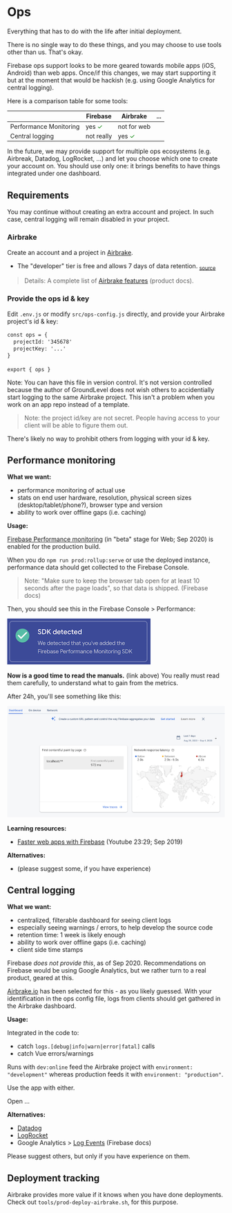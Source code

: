 # Ops

Everything that has to do with the life after initial deployment.

There is no single way to do these things, and you may choose to use tools other than us. That's okay.

Firebase ops support looks to be more geared towards mobile apps (iOS, Android) than web apps. Once/if this changes, we may start supporting it but at the moment that would be hackish (e.g. using Google Analytics for central logging).

Here is a comparison table for some tools:

||Firebase|Airbrake|...|
|---|---|---|---|
|Performance Monitoring|yes <font color=green>&check;</font>|not for web|
|Central logging|not really|yes <font color=green>&check;</font>|

<!--
|A/B testing||||
-->

In the future, we may provide support for multiple ops ecosystems (e.g. Airbreak, Datadog, LogRocket, ...) and let you choose which one to create your account on. You should use only one: it brings benefits to have things integrated under one dashboard.

## Requirements

You may continue without creating an extra account and project. In such case, central logging will remain disabled in your project.

### Airbrake

Create an account and a project in [Airbrake](https://airbrake.io).

- The "developer" tier is free and allows 7 days of data retention. <sub>[source](https://airbrake.io/pricing)</sub>

>Details: A complete list of [Airbrake features](https://airbrake.io/docs/features/) (product docs).

<!-- pois
Airbrake covers:

- Errors
- Deploys
- Performance
  - not available for browsers (Sep 2020); hopefully it will become so
-->

### Provide the ops id & key

Edit `.env.js` or modify `src/ops-config.js` directly, and provide your Airbrake project's id & key:

```
const ops = {
  projectId: '345678'
  projectKey: '...'
}

export { ops }
```

Note: You can have this file in version control. It's not version controlled because the author of GroundLevel does not wish others to accidentially start logging to the same Airbrake project. This isn't a problem when you work on an app repo instead of a template.

>Note: the project id/key are not secret. People having access to your client will be able to figure them out. 

There's likely no way to prohibit others from logging with your id & key.


## Performance monitoring

**What we want:**

- performance monitoring of actual use
- stats on end user hardware, resolution, physical screen sizes (desktop/tablet/phone?), browser type and version
- ability to work over offline gaps (i.e. caching)

**Usage:**

[Firebase Performance monitoring](https://firebase.google.com/docs/perf-mon) (in "beta" stage for Web; Sep 2020) is enabled for the production build.

When you do `npm run prod:rollup:serve` or use the deployed instance, performance data should get collected to the Firebase Console.

>Note: "Make sure to keep the browser tab open for at least 10 seconds after the page loads", so that data is shipped. (Firebase docs)

Then, you should see this in the Firebase Console > Performance:

![](.images/sdk-detected.png)

**Now is a good time to read the manuals.** (link above) You really must read them carefully, to understand what to gain from the metrics.

After 24h, you'll see something like this:

![](.images/perf-dashboard.png)

<!--
**tbd. what is Performance Monitoring good for?**
-->

**Learning resources:**

- [Faster web apps with Firebase](https://www.youtube.com/watch?v=DHbVyRLkX4c) (Youtube 23:29; Sep 2019)

**Alternatives:**

- (please suggest some, if you have experience)

<!--
- [Airbrake](https://airbrake.io) Performance Monitoring is not available for JavaScript (Sep 2020)
-->



## Central logging

**What we want:**

- centralized, filterable dashboard for seeing client logs
- especially seeing warnings / errors, to help develop the source code
- retention time: 1 week is likely enough
- ability to work over offline gaps (i.e. caching)
- client side time stamps

Firebase *does not provide this*, as of Sep 2020. Recommendations on Firebase would be using Google Analytics, but we rather turn to a real product, geared at this.

[Airbrake.io](https://airbrake.io) has been selected for this - as you likely guessed. With your identification in the ops config file, logs from clients should get gathered in the Airbrake dashboard.

**Usage:**

Integrated in the code to:

- catch `logs.[debug|info|warn|error|fatal]` calls
- catch Vue errors/warnings

Runs with `dev:online` feed the Airbrake project with `environment: "development"` whereas production feeds it with `environment: "production"`.

Use the app with either.

Open ...


**Alternatives:**

- [Datadog](https://www.datadoghq.com)
- [LogRocket](https://logrocket.com)
- Google Analytics > [Log Events](https://firebase.google.com/docs/analytics/events) (Firebase docs)

Please suggest others, but only if you have experience on them.


## Deployment tracking

Airbrake provides more value if it knows when you have done deployments. Check out `tools/prod-deploy-airbrake.sh`, for this purpose.



<!--
- A/B testing
-->


<!--
## References

**tbd. actually good performance monitoring links**
-->

